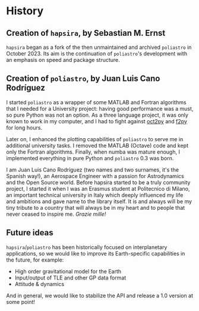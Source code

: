 # History

## Creation of `hapsira`, by Sebastian M. Ernst

`hapsira` began as a fork of the then unmaintained and archived `poliastro` in October 2023. Its aim is the continuation of `poliastro`'s development with an emphasis on speed and package structure.

## Creation of `poliastro`, by Juan Luis Cano Rodríguez

I started `poliastro` as a wrapper of some MATLAB and Fortran algorithms that I needed for a University project: having good performance was a must, so pure Python was not an option. As a three language project, it was only known to work in my computer, and I had to fight against [oct2py](https://pypi.org/project/oct2py/) and [f2py](https://numpy.org/doc/stable/f2py/) for long hours.

Later on, I enhanced the plotting capabilities of `poliastro` to serve me in additional university tasks. I removed the MATLAB (Octave) code and kept only the Fortran algorithms. Finally, when numba was mature enough, I implemented everything in pure Python and `poliastro` 0.3 was born.

I am Juan Luis Cano Rodríguez (two names and two surnames, it\'s the Spanish way!), an Aerospace Engineer with a passion for Astrodynamics and the Open Source world. Before hapsira started to be a truly community project, I started it when I was an Erasmus student at Politecnico di Milano, an important technical university in Italy which deeply influenced my life and ambitions and gave name to the library itself. It is and always will be my tiny tribute to a country that will always be in my heart and to people that never ceased to inspire me. *Grazie mille!*

## Future ideas

`hapsira`/`poliastro` has been historically focused on interplanetary applications, so we would like to improve its Earth-specific capabilities in the future, for example:

- High order gravitational model for the Earth
- Input/output of TLE and other GP data format
- Attitude & dynamics

And in general, we would like to stabilize the API and release a 1.0 version at some point!
